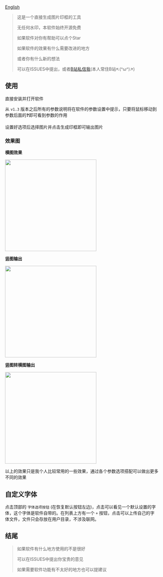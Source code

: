 [English](https://github.com/bdxcc/XCCsy/README.md)

> 这是一个直接生成图片印框的工具
>
> 无任何水印，本软件始终开源免费
>
> 如果软件对你有帮助可以点个Star
>
> 如果软件的效果有什么需要改进的地方
>
> 或者你有什么新的想法
>
> 可以在ISSUES中提出，或者[B站私信我](https://space.bilibili.com/3546586967706135)(本人常住B站↖(^ω^)↗)

## 使用

直接安装并打开软件

从 `v1.3` 版本之后所有的参数说明将在软件的参数设置中提示，只要将鼠标移动到参数后面的❓即可看到参数的作用

设置好选项后选择图片并点击生成印框即可输出图片


### 效果图

**横图效果**

<img src="static/最终效果.jpg" height="300" />

**竖图输出**

<img src="static/最终效果.png" height="300" />

**竖图转横图输出**

<img src="static/最终效果-竖转横.jpeg" height="300" />

以上的效果只是我个人比较常用的一些效果，通过各个参数选项搭配可以做出更多不同的效果

## 自定义字体

点击顶部的 `字体选项按钮` (在恢复默认按钮左边)，点击可以看见一个默认设置的字体，这个字体是软件自带的。在列表上方有一个 `+` 按钮，点击可以上传自己的字体文件，文件只会存放在用户目录，不涉及联网。

## 结尾

> 如果软件有什么地方使用的不是很好
>
> 可以在ISSUES中提出你宝贵的意见
>
> 如果需要软件功能有不太好的地方也可以提建议
